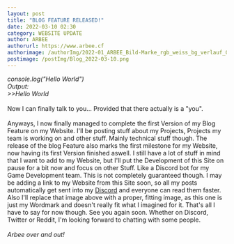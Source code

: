 ```yaml
---
layout: post
title: "BLOG FEATURE RELEASED!"
date: 2022-03-10 02:30
category: WEBSITE UPDATE
author: ARBEE
authorurl: https://www.arbee.cf
authorimage: /authorImg/2022-01_ARBEE_Bild-Marke_rgb_weiss_bg_verlauf_01.png
postimage: /postImg/Blog_2022-03-10.png
---
```


*console.log("Hello World")*<br>
*Output:*<br>
*>>Hello World*<br/>
<br/>
Now I can finally  talk to you... Provided that there actually is a "you".<br>
<br>
Anyways, I now finally managed to complete the first Version of my Blog Feature on my Website. I'll be posting stuff about my Projects, Projects my team is working on and other stuff. Mainly technical stuff though. The release of the blog Feature also marks the first milestone for my Website, now having its first Version finished aswell. I still have a lot of stuff in mind that I want to add to my Website, but I'll put the Development of this Site on pause for a bit now and focus on other Stuff. Like a Discord bot for my Game Development team. This is not completely guaranteed though. I may be adding a link to my Website from this Site soon, so all my posts automatically get sent into my [Discord](https://discord.gg/VfgHXtqSwz "Join my Discord Server with this link") and everyone can read them faster. Also I'll replace that image above with a proper, fitting image, as this one is just my Wordmark and doesn't really fit what I imagined for it. That's all I have to say for now though. See you again soon. Whether on Discord, Twitter or Reddit, I'm looking forward to chatting with some people.<br>
<br>
*Arbee over and out!*
